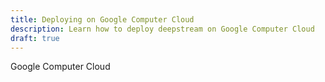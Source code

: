 ```yaml
---
title: Deploying on Google Computer Cloud
description: Learn how to deploy deepstream on Google Computer Cloud
draft: true
---
```


Google Computer Cloud